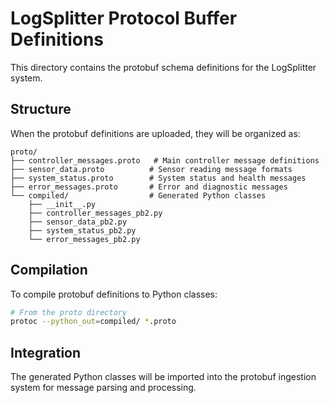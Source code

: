# LogSplitter Protocol Buffer Definitions

This directory contains the protobuf schema definitions for the LogSplitter system.

## Structure

When the protobuf definitions are uploaded, they will be organized as:

```
proto/
├── controller_messages.proto   # Main controller message definitions
├── sensor_data.proto          # Sensor reading message formats
├── system_status.proto        # System status and health messages
├── error_messages.proto       # Error and diagnostic messages
└── compiled/                  # Generated Python classes
    ├── __init__.py
    ├── controller_messages_pb2.py
    ├── sensor_data_pb2.py
    ├── system_status_pb2.py
    └── error_messages_pb2.py
```

## Compilation

To compile protobuf definitions to Python classes:

```bash
# From the proto directory
protoc --python_out=compiled/ *.proto
```

## Integration

The generated Python classes will be imported into the protobuf ingestion system for message parsing and processing.